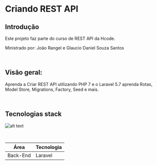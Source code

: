 # Criando REST API


## Introdução

Este projeto faz parte do curso de REST API da Hcode.

Ministrado por: João Rangel e Glaucio Daniel Souza Santos

</br>

## Visão geral:


Aprenda a Criar REST API utilizando PHP 7 e o Laravel 5.7 aprenda Rotas, Model Store, Migrations, Factory, Seed e mais.


<br>

## Tecnologias stack

![alt text](https://github.com/r-portfolio/rest-api-laravel/master/stack.png)


</br>    


<table>
<thead>
<tr>
<th>Área</th>
<th>Tecnologia</th>
</tr>
</thead>
<tbody>
	<tr>
		<td>Back-End</td>
		<td>Laravel</td>
	</tr>
</tbody>
</table>





